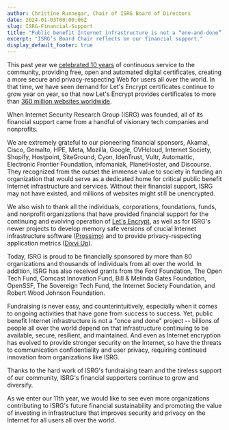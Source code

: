 ```yaml
---
author: Christine Runnegar, Chair of ISRG Board of Directors
date: 2024-01-03T00:00:00Z
slug: ISRG-Financial-Support
title: "Public benefit Internet infrastructure is not a “one-and-done” project"
excerpt: "ISRG’s Board Chair reflects on our financial support."
display_default_footer: true
---
```


This past year we [celebrated 10 years](https://www.abetterinternet.org/tenth-anniversary/) of continuous service to the community, providing free, open and automated digital certificates, creating a more secure and privacy-respecting Web for users all over the world. In that time, we have seen demand for Let's Encrypt certificates continue to grow year on year, so that now Let's Encrypt provides certificates to more than [360 million websites worldwide](http://letsencrypt.org/stats).

When Internet Security Research Group (ISRG) was founded, all of its financial support came from a handful of visionary tech companies and nonprofits.

We are extremely grateful to our pioneering financial sponsors, Akamai, Cisco, Gemalto, HPE, Meta, Mozilla, Google, OVHcloud, Internet Society, Shopify, Hostpoint, SiteGround, Cyon, IdenTrust, Vultr, Automattic, Electronic Frontier Foundation, infomaniak, PlanetHoster, and Discourse. They recognized from the outset the immense value to society in funding an organization that would serve as a dedicated home for critical public benefit Internet infrastructure and services. Without their financial support, ISRG may not have existed, and millions of websites might still be unencrypted.

We also wish to thank all the individuals, corporations, foundations, funds, and nonprofit organizations that have provided financial support for the continuing and evolving operation of [Let's Encrypt](https://letsencrypt.org/), as well as for ISRG's newer projects to develop memory safe versions of crucial Internet infrastructure software ([Prossimo](https://www.memorysafety.org/)) and to provide privacy-respecting application metrics ([Divvi Up](https://divviup.org/)).

Today, ISRG is proud to be financially sponsored by more than 80 organizations and thousands of individuals from all over the world. In addition, ISRG has also received grants from the Ford Foundation, The Open Tech Fund, Comcast Innovation Fund, Bill & Melinda Gates Foundation, OpenSSF, The Sovereign Tech Fund, the Internet Society Foundation, and Robert Wood Johnson Foundation.

Fundraising is never easy, and counterintuitively, especially when it comes to ongoing activities that have gone from success to success. Yet, public benefit Internet infrastructure is not a "once and done" project -- billions of people all over the world depend on that infrastructure continuing to be available, secure, resilient, and maintained. And even as Internet encryption has evolved to provide stronger security on the Internet, so have the threats to communication confidentiality and user privacy, requiring continued innovation from organizations like ISRG.

Thanks to the hard work of ISRG's fundraising team and the tireless support of our community, ISRG's financial supporters continue to grow and diversify.

As we enter our 11th year, we would like to see even more organizations contributing to ISRG's future financial sustainability and promoting the value of investing in infrastructure that improves security and privacy on the Internet for all users all over the world.
